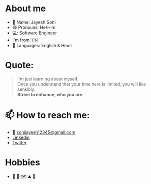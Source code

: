 # **About me**
- :bust_in_silhouette: Name: Jayesh Soni
- :smile: Pronouns: He/Him
- 💻: Software Engineer
- I'm from :india:
- :mega: Languages: English & Hindi

<!-- I'm Jayesh Soni an Information Technology student. I'm passionate about learn coding and problem solving. -->

# Quote:
> I'm just learning about myself. <br>
> Once you understand that your time here is limited, you will live sensibly.<br>
> <strong>Strive to enhance, who you are.</strong><br>

# 📫 How to reach me: 
- :e-mail: sonijayesh12345@gmail.com
- [Linkedin](https://www.linkedin.com/in/thejayeshsoni/)
- [Twitter](https://twitter.com/thejayeshsoni)
<!-- - :octocat: [Github](https://github.com/thejayeshsoni) -->


# Hobbies
- :camera_flash: :orange_book: :world_map: :mountain: :badminton:

<!-- # Jayesh Soni

<h2 align="center">About me</h2>

```golang
package main

import (
	"fmt"
)

type Bio map[string]string

func main() {
	for k, v := range GetBio() {
		fmt.Printf("%+v: %+v\n", k, v)
	}
}

func GetBio() Bio {
	return Bio{
		"- ⚡ Quick bio:":                    "A kind of metalHead-melomaniac-gearAddict-amateurMusician-traveler-foodLover-gamer-coder-programmer-catLover-sportsAficionado hybrid",
		"- 🌱 I’m currently learning":        "d3.js, MongoDB --- Sharpening my Full Stack development Skills for the MERN stack (Personal goal)",
		"- 👯 I’m looking to collaborate on": "Javascript, Node.js and React.js related projects",
		"- 💬 Ask me about":                  "Java, Javascript, Node.js, SQL, Web-Dev, Software Design & Architecture",
		"- 📫 How to reach me:":              "https://github.com/thejayeshsoni#you-can-reach-me-at-alien",
	}
}
```

<h2 align="center">You can reach me at :alien:</h2>

<p align="center">
  <a href="https://dev.to/thejayeshsoni">
    <img src="https://d2fltix0v2e0sb.cloudfront.net/dev-badge.svg" alt="Jayesh Soni's DEV Profile" height="30" width="30">
  </a>

  <a href="https://www.linkedin.com/in/thejayeshsoni/">
    <img src="https://www.vectorlogo.zone/logos/linkedin/linkedin-icon.svg" alt="Jayesh Soni's LinkedIn Profile" height="30" width="30">
  </a>

  <a href="https://stackoverflow.com/users/13935557/jayesh-soni">
    <img src="https://www.vectorlogo.zone/logos/stackoverflow/stackoverflow-icon.svg" alt="Jayesh Soni's Stack Overflow Profile" height="30" width="30">
  </a>

  <a href="https://leetcode.com/thejayeshsoni/">
    <img src="https://upload.wikimedia.org/wikipedia/commons/1/19/LeetCode_logo_black.png" alt="Jayesh Soni's Leetcode Profile" height="30" width="30">
  </a>
  
  <a href="https://gitlab.com/thejayeshsoni">
    <img src="https://www.vectorlogo.zone/logos/gitlab/gitlab-icon.svg" alt="Jayesh Soni's GitLab Profile" height="30" width="30">
  </a>
  
  <a href="https://medium.com/@thejayeshsoni">
    <img src="https://www.vectorlogo.zone/logos/medium/medium-tile.svg" alt="Jayesh Soni's Medium Profile" height="30" width="30">
  </a>
</p>

<h2 align="center">My stack :man_technologist:</h2>

<p align="center">Tools that I use on a daily basis, or that I've used or worked (either much or a bit) with on the past</p>
<p align="center">
  <a href="https://stackshare.io/anhello/my-personal-stack">
    <img src="http://img.shields.io/badge/tech-stack-0690fa.svg?style=flat" alt="AnhellO :: StackShare" />
  </a>
</p>

<h2 align="center">Github stats :bar_chart:</h2>

<h4 align="center">Visitor's count :eyes:</h4>

<p align="center"><img src="https://profile-counter.glitch.me/{thejayeshsoni}/count.svg" alt="thejayeshsoni :: Visitor's Count" /></p>

<h4 align="center">Top langs :tongue:</h4>

<p align="center"><img src="https://github-readme-stats.vercel.app/api/top-langs/?username=AnhellO&langs_count=10&theme=tokyonight&layout=compact" alt="AnhellO :: Top Langs" /></p>

<h4 align="center">Profile stats :musical_keyboard:</h4>

<p align="center"><img src="https://github-readme-stats.vercel.app/api?username=thejayeshsoni&show_icons=true&theme=synthwave" alt="thejayeshsoni :: Profile Stats" /></p>

<p align="center"><img src="https://thumbs.gfycat.com/GoodnaturedFondGaur-size_restricted.gif" alt="Synthwave" height="300" width="500"></p>


---

⭐️ From [@thejayeshsoni](https://github.com/thejayeshsoni) -->
